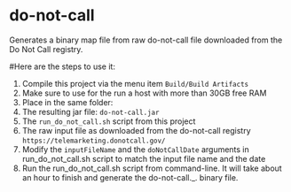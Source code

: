 # do-not-call
Generates a binary map file from raw do-not-call file downloaded from the Do Not Call registry.

#Here are the steps to use it:

1. Compile this project via the menu item `Build/Build Artifacts`
2. Make sure to use for the run a host with more than 30GB free RAM
3. Place in the same folder:
  1. The resulting jar file: `do-not-call.jar`
  2. The `run_do_not_call.sh` script from this project
  3. The raw input file as downloaded from the do-not-call registry `https://telemarketing.donotcall.gov/`
4. Modify the `inputFileName` and the `doNotCallDate` arguments in run_do_not_call.sh script to match the input file name and the date
5. Run the run_do_not_call.sh script from command-line. It will take about an hour to finish and generate the do-not-call._.<doNotCallDate> binary file.
